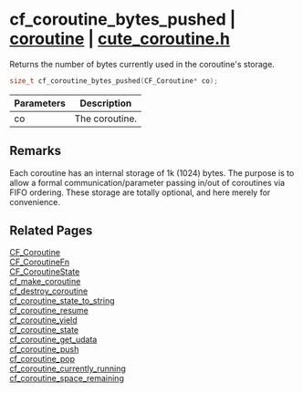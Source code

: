 # cf_coroutine_bytes_pushed | [coroutine](https://github.com/RandyGaul/cute_framework/blob/master/docs/coroutine_readme.md) | [cute_coroutine.h](https://github.com/RandyGaul/cute_framework/blob/master/include/cute_coroutine.h)

Returns the number of bytes currently used in the coroutine's storage.

```cpp
size_t cf_coroutine_bytes_pushed(CF_Coroutine* co);
```

Parameters | Description
--- | ---
co | The coroutine.

## Remarks

Each coroutine has an internal storage of 1k (1024) bytes. The purpose is to allow a formal communication/parameter passing
in/out of coroutines via FIFO ordering. These storage are totally optional, and here merely for convenience.

## Related Pages

[CF_Coroutine](https://github.com/RandyGaul/cute_framework/blob/master/docs/coroutine/cf_coroutine.md)  
[CF_CoroutineFn](https://github.com/RandyGaul/cute_framework/blob/master/docs/coroutine/cf_coroutinefn.md)  
[CF_CoroutineState](https://github.com/RandyGaul/cute_framework/blob/master/docs/coroutine/cf_coroutinestate.md)  
[cf_make_coroutine](https://github.com/RandyGaul/cute_framework/blob/master/docs/coroutine/cf_make_coroutine.md)  
[cf_destroy_coroutine](https://github.com/RandyGaul/cute_framework/blob/master/docs/coroutine/cf_destroy_coroutine.md)  
[cf_coroutine_state_to_string](https://github.com/RandyGaul/cute_framework/blob/master/docs/coroutine/cf_coroutine_state_to_string.md)  
[cf_coroutine_resume](https://github.com/RandyGaul/cute_framework/blob/master/docs/coroutine/cf_coroutine_resume.md)  
[cf_coroutine_yield](https://github.com/RandyGaul/cute_framework/blob/master/docs/coroutine/cf_coroutine_yield.md)  
[cf_coroutine_state](https://github.com/RandyGaul/cute_framework/blob/master/docs/coroutine/cf_coroutine_state.md)  
[cf_coroutine_get_udata](https://github.com/RandyGaul/cute_framework/blob/master/docs/coroutine/cf_coroutine_get_udata.md)  
[cf_coroutine_push](https://github.com/RandyGaul/cute_framework/blob/master/docs/coroutine/cf_coroutine_push.md)  
[cf_coroutine_pop](https://github.com/RandyGaul/cute_framework/blob/master/docs/coroutine/cf_coroutine_pop.md)  
[cf_coroutine_currently_running](https://github.com/RandyGaul/cute_framework/blob/master/docs/coroutine/cf_coroutine_currently_running.md)  
[cf_coroutine_space_remaining](https://github.com/RandyGaul/cute_framework/blob/master/docs/coroutine/cf_coroutine_space_remaining.md)  
